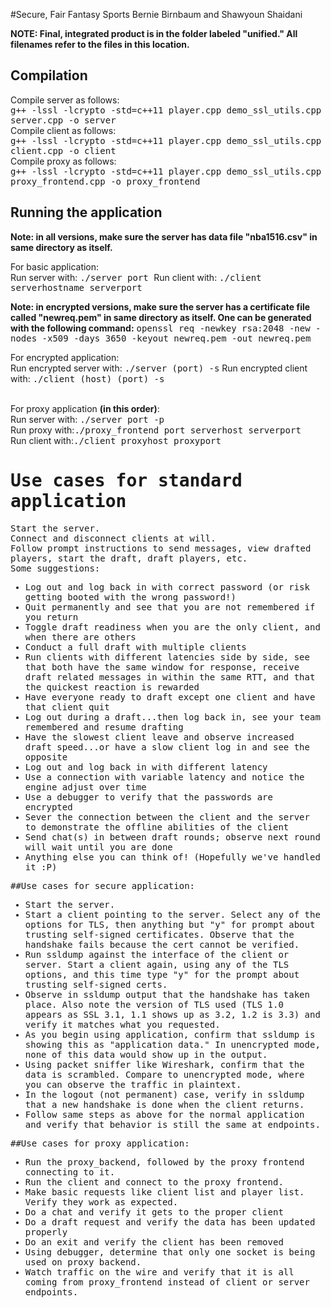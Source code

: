 #Secure, Fair Fantasy Sports
Bernie Birnbaum and Shawyoun Shaidani

<b>NOTE: Final, integrated product is in the folder labeled "unified." All filenames refer to the files in this location.</b>

<h2>Compilation</h2>
Compile server as follows:<br>
<tt>g++ -lssl -lcrypto -std=c++11 player.cpp demo_ssl_utils.cpp server.cpp -o server</tt> <br>
Compile client as follows: <br>
<tt>g++ -lssl -lcrypto -std=c++11 player.cpp demo_ssl_utils.cpp client.cpp -o client</tt> <br>
Compile proxy as follows: <br>
<tt>g++ -lssl -lcrypto -std=c++11 player.cpp demo_ssl_utils.cpp proxy_frontend.cpp -o proxy_frontend</tt> <br>

<h2>Running the application</h2>

<b> Note: in all versions, make sure the server has data file "nba1516.csv" in same directory as itself.</b>

For basic application:<br>
Run server with: <tt>./server port </tt>
Run client with: <tt>./client serverhostname serverport</tt><br>

<b>Note: in encrypted versions, make sure the server has a certificate file called "newreq.pem" in same directory as itself. One can be generated with the following command:</b> <tt>openssl req -newkey rsa:2048 -new -nodes -x509 -days 3650 -keyout newreq.pem -out newreq.pem</tt>

For encrypted application: <br>
Run encrypted server with: <tt>./server (port) -s</tt>
Run encrypted client with: <tt>./client (host) (port) -s</tt> <br> <br>

For proxy application <b>(in this order)</b>: <br>
Run server with: <tt>./server port -p</tt><br>
Run proxy with:<tt>./proxy_frontend port serverhost serverport</tt><br>
Run client with:<tt>./client proxyhost proxyport<br>

<h1>Use cases for standard application</h1>
Start the server. <br>
Connect and disconnect clients at will. <br>
Follow prompt instructions to send messages, view drafted players, start the draft, draft players, etc. <br>
Some suggestions:
<ul>
	<li> Log out and log back in with correct password (or risk getting booted with the wrong password!)</li>
	<li> Quit permanently and see that you are not remembered if you return</li>
	<li> Toggle draft readiness when you are the only client, and when there are others </li>
	<li> Conduct a full draft with multiple clients </li>
	<li> Run clients with different latencies side by side, see that both have the same window for response, receive draft related messages in within the same RTT, and that the quickest reaction is rewarded </li>
	<li> Have everyone ready to draft except one client and have that client quit </li>
	<li> Log out during a draft...then log back in, see your team remembered and resume drafting</li>
	<li> Have the slowest client leave and observe increased draft speed...or have a slow client log in and see the opposite </li>
	<li> Log out and log back in with different latency </li>
	<li> Use a connection with variable latency and notice the engine adjust over time</li>
	<li> Use a debugger to verify that the passwords are encrypted </li>
	<li> Sever the connection between the client and the server to demonstrate the offline abilities of the client </li>
	<li> Send chat(s) in between draft rounds; observe next round will wait until you are done </li>
	<li> Anything else you can think of! (Hopefully we've handled it :P) </li>
</ul>

##Use cases for secure application:
<ul>
	<li>Start the server.</li>
	<li>Start a client pointing to the server. Select any of the options for TLS, then anything but "y" for prompt about trusting self-signed certificates. Observe that the handshake fails because the cert cannot be verified.</li>
	<li>Run ssldump against the interface of the client or server. Start a client again, using any of the TLS options, and this time type "y" for the prompt about trusting self-signed certs.
	<li>Observe in ssldump output that the handshake has taken place. Also note the version of TLS used (TLS 1.0 appears as SSL 3.1, 1.1 shows up as 3.2, 1.2 is 3.3) and verify it matches what you requested.
	<li>As you begin using application, confirm that ssldump is showing this as "application data." In unencrypted mode, none of this data would show up in the output.</li>
	<li>Using packet sniffer like Wireshark, confirm that the data is scrambled. Compare to unencrypted mode, where you can observe the traffic in plaintext.</li>
	<li> In the logout (not permanent) case, verify in ssldump that a new handshake is done when the client returns. </li>
	<li>Follow same steps as above for the normal application and verify that behavior is still the same at endpoints. </li>
</ul>

##Use cases for proxy application:
<ul>
	<li> Run the proxy_backend, followed by the proxy frontend connecting to it.</li>
	<li>Run the client and connect to the proxy frontend.</li>
	<li>Make basic requests like client list and player list. Verify they work as expected. </li>
	<li>Do a chat and verify it gets to the proper client </li>
	<li>Do a draft request and verify the data has been updated properly </li>
	<li>Do an exit and verify the client has been removed </li>
	<li>Using debugger, determine that only one socket is being used on proxy backend. </li>
	<li>Watch traffic on the wire and verify that it is all coming from proxy_frontend instead of client or server endpoints.</li>
</ul>
